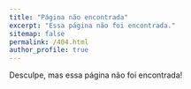 ```yaml
---
title: "Página não encontrada"
excerpt: "Essa página não foi encontrada."
sitemap: false
permalink: /404.html
author_profile: true
---
```


Desculpe, mas essa página não foi encontrada!
